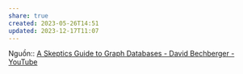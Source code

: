 ```yaml
---
share: true
created: 2023-05-26T14:51
updated: 2023-12-17T11:07
---
```


Nguồn:: [A Skeptics Guide to Graph Databases - David Bechberger - YouTube](https://youtu.be/yOYodfN84N4?t=2095)
